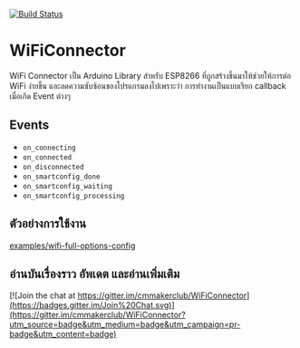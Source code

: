 [![Build Status](https://travis-ci.org/cmmakerclub/WiFiConnector.svg?branch=master)](https://travis-ci.org/cmmakerclub/WiFiConnector)

# WiFiConnector

WiFi Connector เป็น Arduino Library สำหรับ ESP8266 ที่ถูกสร้างขึ้นมาให้ช่วยให้การต่อ WiFi ง่ายขึ้น และลดความซับซ้อนของโปรแกรมลงไปเพราะว่า การทำงานเป็นแบบเรียก callback เมื่อเกิด Event ต่างๆ

## Events

 - `on_connecting`
 - `on_connected`
 - `on_disconnected`				
 - `on_smartconfig_done`
 - `on_smartconfig_waiting`
 - `on_smartconfig_processing`

## ตัวอย่างการใช้งาน

[examples/wifi-full-options-config](https://github.com/cmmakerclub/WiFiConnector/tree/master/examples/wifi-full-options-config)

## อ่านบันเรื่องราว อัพเดต และอ่านเพิ่มเติม

[![Join the chat at https://gitter.im/cmmakerclub/WiFiConnector](https://badges.gitter.im/Join%20Chat.svg)](https://gitter.im/cmmakerclub/WiFiConnector?utm_source=badge&utm_medium=badge&utm_campaign=pr-badge&utm_content=badge)
